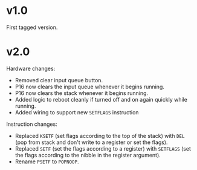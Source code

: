 # v1.0
First tagged version.

# v2.0
Hardware changes:
 - Removed clear input queue button.
 - P16 now clears the input queue whenever it begins running.
 - P16 now clears the stack whenever it begins running.
 - Added logic to reboot cleanly if turned off and on again quickly while running.
 - Added wiring to support new `SETFLAGS` instruction

Instruction changes:
 - Replaced `KSETF` (set flags according to the top of the stack) with `DEL` (pop from stack and don't write to a register or set the flags).
 - Replaced `SETF` (set the flags according to a register) with `SETFLAGS` (set the flags according to the nibble in the register argument).
 - Rename `PSETF` to `POPNOOP`.